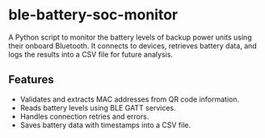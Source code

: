 # ble-battery-soc-monitor
A Python script to monitor the battery levels of backup power units using their onboard Bluetooth. It connects to devices, retrieves battery data, and logs the results into a CSV file for future analysis.

## Features
- Validates and extracts MAC addresses from QR code information.
- Reads battery levels using BLE GATT services.
- Handles connection retries and errors.
- Saves battery data with timestamps into a CSV file.
